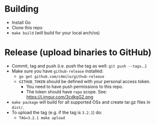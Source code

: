 # Building

- Install Go
- Clone this repo
- `make build` (will build for your local arch/os)


# Release (upload binaries to GitHub)

- Commit, tag and push (i.e. push the tag as well: `git push --tags`...)
- Make sure you have `github-release` installed:
    - `go get github.com/c4milo/github-release`
    - `GITHUB_TOKEN` should be defined with your personal access token.
        - You need to have push permissions to this repo.
        - The token should have `repo` scope. See: https://i.imgur.com/3cdkgG2.png
- `make package` will build for all supported OSs and create tar.gz files in `dist/`.
- To upload the tag (e.g. if the tag is `3.2.1`) do:
   -  `TAG=3.2.1 make upload`

